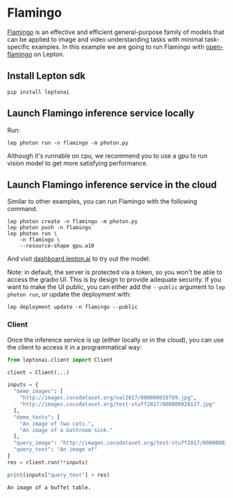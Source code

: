 # Flamingo

[Flamingo](https://www.deepmind.com/blog/tackling-multiple-tasks-with-a-single-visual-language-model) is an effective and efficient general-purpose family of models that can be applied to image and video understanding tasks with minimal task-specific examples. In this example we are going to run Flamingo with [open-flamingo](https://github.com/mlfoundations/open_flamingo) on Lepton.

## Install Lepton sdk
```shell
pip install leptonai
```

## Launch Flamingo inference service locally

Run:
```shell
lep photon run -n flamingo -m photon.py
```
Although it's runnable on cpu, we recommend you to use a gpu to run vision model to get more satisfying performance.

## Launch Flamingo inference service in the cloud

Similar to other examples, you can run Flamingo with the following command.

```shell
lep photon create -n flamingo -m photon.py
lep photon push -n flamingo
lep photon run \
    -n flamingo \
    --resource-shape gpu.a10
```

And visit [dashboard.lepton.ai](https://dashboard.lepton.ai/) to try out the model.

Note: in default, the server is protected via a token, so you won't be able to access the gradio UI. This is by design to provide adequate security. If you want to make the UI public, you can either add the `--public` argument to `lep photon run`, or update the deployment with:

```shell
lep deployment update -n flamingo --public
```

### Client

Once the inference service is up (either locally or in the cloud), you can use the client to access it in a programmatical way:

```python
from leptonai.client import Client

client = Client(...)

inputs = {
  "demo_images": [
    "http://images.cocodataset.org/val2017/000000039769.jpg",
    "http://images.cocodataset.org/test-stuff2017/000000028137.jpg"
  ],
  "demo_texts": [
    "An image of two cats.",
    "An image of a bathroom sink."
  ],
  "query_image": "http://images.cocodataset.org/test-stuff2017/000000028352.jpg",
  "query_text": "An image of"
}
res = client.run(**inputs)

print(inputs["query_text"] + res)
```

```
An image of a buffet table.
```
